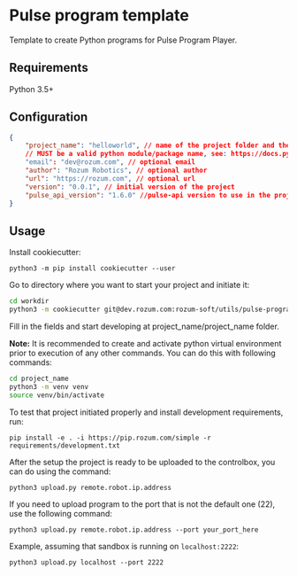 # Pulse program template

Template to create Python programs for Pulse Program Player.

## Requirements

Python 3.5+

## Configuration
```json
{
    "project_name": "helloworld", // name of the project folder and the package inside.
    // MUST be a valid python module/package name, see: https://docs.python-guide.org/writing/structure/#modules 
    "email": "dev@rozum.com", // optional email
    "author": "Rozum Robotics", // optional author
    "url": "https://rozum.com", // optional url
    "version": "0.0.1", // initial version of the project
    "pulse_api_version": "1.6.0" //pulse-api version to use in the project
}
```

## Usage

Install cookiecutter:

`python3 -m pip install cookiecutter --user`

Go to directory where you want to start your project and initiate it:

```bash
cd workdir
python3 -m cookiecutter git@dev.rozum.com:rozum-soft/utils/pulse-program-template.git
```

Fill in the fields and start developing at project_name/project_name folder.

**Note:** It is recommended to create and activate python virtual environment
prior to execution of any other commands.
You can do this with following commands:

```bash
cd project_name
python3 -m venv venv
source venv/bin/activate
```

To test that project initiated properly and install development requirements, run:

`pip install -e . -i https://pip.rozum.com/simple -r requirements/development.txt`

After the setup the project is ready to be uploaded to the controlbox,
you can do using the command:

`python3 upload.py remote.robot.ip.address`

If you need to upload program to the port that is not the default one (22),
use the following command:

`python3 upload.py remote.robot.ip.address --port your_port_here`

Example, assuming that sandbox is running on `localhost:2222`:

`python3 upload.py localhost --port 2222`

